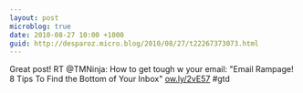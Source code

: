 ```yaml
---
layout: post
microblog: true
date: 2010-08-27 10:00 +1000
guid: http://desparoz.micro.blog/2010/08/27/t22267373073.html
---
```

Great post! RT @TMNinja: How to get tough w your email: "Email Rampage! 8 Tips To Find the Bottom of Your Inbox" [ow.ly/2vE57](http://ow.ly/2vE57) #gtd
